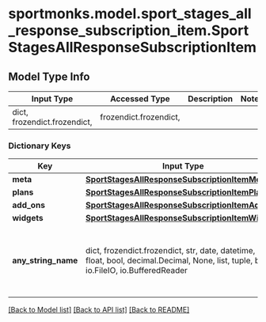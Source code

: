 # sportmonks.model.sport_stages_all_response_subscription_item.SportStagesAllResponseSubscriptionItem

## Model Type Info
Input Type | Accessed Type | Description | Notes
------------ | ------------- | ------------- | -------------
dict, frozendict.frozendict,  | frozendict.frozendict,  |  | 

### Dictionary Keys
Key | Input Type | Accessed Type | Description | Notes
------------ | ------------- | ------------- | ------------- | -------------
**meta** | [**SportStagesAllResponseSubscriptionItemMeta**](SportStagesAllResponseSubscriptionItemMeta.md) | [**SportStagesAllResponseSubscriptionItemMeta**](SportStagesAllResponseSubscriptionItemMeta.md) |  | [optional] 
**plans** | [**SportStagesAllResponseSubscriptionItemPlans**](SportStagesAllResponseSubscriptionItemPlans.md) | [**SportStagesAllResponseSubscriptionItemPlans**](SportStagesAllResponseSubscriptionItemPlans.md) |  | [optional] 
**add_ons** | [**SportStagesAllResponseSubscriptionItemAddOns**](SportStagesAllResponseSubscriptionItemAddOns.md) | [**SportStagesAllResponseSubscriptionItemAddOns**](SportStagesAllResponseSubscriptionItemAddOns.md) |  | [optional] 
**widgets** | [**SportStagesAllResponseSubscriptionItemWidgets**](SportStagesAllResponseSubscriptionItemWidgets.md) | [**SportStagesAllResponseSubscriptionItemWidgets**](SportStagesAllResponseSubscriptionItemWidgets.md) |  | [optional] 
**any_string_name** | dict, frozendict.frozendict, str, date, datetime, int, float, bool, decimal.Decimal, None, list, tuple, bytes, io.FileIO, io.BufferedReader | frozendict.frozendict, str, BoolClass, decimal.Decimal, NoneClass, tuple, bytes, FileIO | any string name can be used but the value must be the correct type | [optional]

[[Back to Model list]](../../README.md#documentation-for-models) [[Back to API list]](../../README.md#documentation-for-api-endpoints) [[Back to README]](../../README.md)

